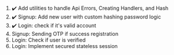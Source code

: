 1. ✔️ Add utilities to handle Api Errors, Creating Handlers, and Hash
2. ✔️ Signup: Add new user with custom hashing password logic
3. ✔️ Login: check if it's valid account
4. Signup: Sending OTP if success registration
5. Login: Check if user is verified
6. Login: Implement secured stateless session